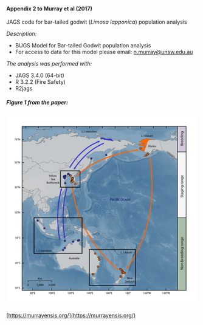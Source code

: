 
#### Appendix 2 to Murray et al (2017)
JAGS code for bar-tailed godwit (*Limosa lapponica*) population analysis

*Description:*
* BUGS Model for Bar-tailed Godwit population analysis
* For access to data for this model please email:
n.murray@unsw.edu.au

*The analysis was performed with:*
* JAGS 3.4.0 (64-bit)
* R 3.2.2 (Fire Safety)
* R2jags

##### Figure 1 from the paper:
![alt tag](https://github.com/nick-murray/btgo-population/blob/master/figures/Fig1-01.png)


[https://murrayensis.org/](https://murrayensis.org/)
